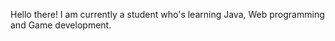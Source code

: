 Hello there!
I am currently a student who's learning Java, Web programming and Game development.
<!---
xmoonfieldx/xmoonfieldx is a ✨ special ✨ repository because its `README.md` (this file) appears on your GitHub profile.
You can click the Preview link to take a look at your changes.
--->
